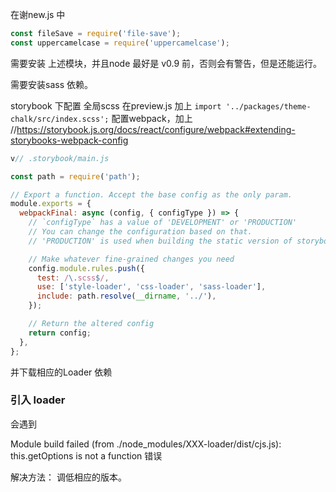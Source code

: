 在谢new.js 中

```js
const fileSave = require('file-save');
const uppercamelcase = require('uppercamelcase');
```

需要安装 上述模块，并且node 最好是 v0.9 前，否则会有警告，但是还能运行。

需要安装sass 依赖。

storybook 下配置 全局scss
在preview.js 加上
`import '../packages/theme-chalk/src/index.scss';`
配置webpack，加上
//https://storybook.js.org/docs/react/configure/webpack#extending-storybooks-webpack-config

```js
v// .storybook/main.js

const path = require('path');

// Export a function. Accept the base config as the only param.
module.exports = {
  webpackFinal: async (config, { configType }) => {
    // `configType` has a value of 'DEVELOPMENT' or 'PRODUCTION'
    // You can change the configuration based on that.
    // 'PRODUCTION' is used when building the static version of storybook.

    // Make whatever fine-grained changes you need
    config.module.rules.push({
      test: /\.scss$/,
      use: ['style-loader', 'css-loader', 'sass-loader'],
      include: path.resolve(__dirname, '../'),
    });

    // Return the altered config
    return config;
  },
};
```

并下载相应的Loader 依赖

### 引入 loader

会遇到

 Module build failed (from ./node_modules/XXX-loader/dist/cjs.js):
this.getOptions is not a function  错误

解决方法： 调低相应的版本。